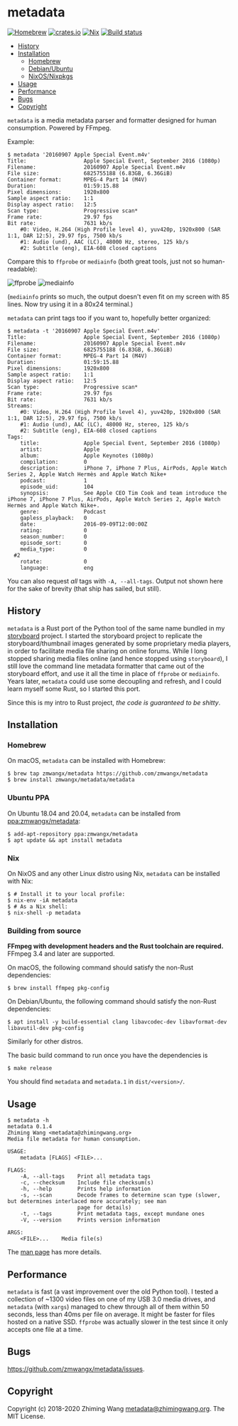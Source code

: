 # metadata

[![Homebrew](https://img.shields.io/badge/dynamic/json.svg?url=https://api.github.com/repos/zmwangx/metadata/tags&label=homebrew&query=$[0].name&colorB=orange&maxAge=1800)](#homebrew)
[![crates.io](https://img.shields.io/crates/v/metadata.svg)](https://crates.io/crates/metadata)
[![Nix](https://repology.org/badge/version-for-repo/nix_unstable/metadata.svg?header=nixpkgs-unstable)](#nix)
[![Build status](https://github.com/zmwangx/metadata/workflows/test/badge.svg?branch=master)](https://github.com/zmwangx/metadata/actions)

<!-- START doctoc generated TOC please keep comment here to allow auto update -->
<!-- DON'T EDIT THIS SECTION, INSTEAD RE-RUN doctoc TO UPDATE -->


- [History](#history)
- [Installation](#installation)
  - [Homebrew](#homebrew)
  - [Debian/Ubuntu](#debianubuntu)
  - [NixOS/Nixpkgs]($nix)
- [Usage](#usage)
- [Performance](#performance)
- [Bugs](#bugs)
- [Copyright](#copyright)

<!-- END doctoc generated TOC please keep comment here to allow auto update -->

`metadata` is a media metadata parser and formatter designed for human consumption. Powered by FFmpeg.

Example:

```
$ metadata '20160907 Apple Special Event.m4v'
Title:                  Apple Special Event, September 2016 (1080p)
Filename:               20160907 Apple Special Event.m4v
File size:              6825755188 (6.83GB, 6.36GiB)
Container format:       MPEG-4 Part 14 (M4V)
Duration:               01:59:15.88
Pixel dimensions:       1920x800
Sample aspect ratio:    1:1
Display aspect ratio:   12:5
Scan type:              Progressive scan*
Frame rate:             29.97 fps
Bit rate:               7631 kb/s
    #0: Video, H.264 (High Profile level 4), yuv420p, 1920x800 (SAR 1:1, DAR 12:5), 29.97 fps, 7500 kb/s
    #1: Audio (und), AAC (LC), 48000 Hz, stereo, 125 kb/s
    #2: Subtitle (eng), EIA-608 closed captions

```

Compare this to `ffprobe` or `mediainfo` (both great tools, just not so human-readable):

![ffprobe](https://user-images.githubusercontent.com/4149852/45572668-f5b82c00-b837-11e8-8295-f066bca019e9.png)
![mediainfo](https://user-images.githubusercontent.com/4149852/45572674-fa7ce000-b837-11e8-8fdc-dcccc57d55d9.png)

(`mediainfo` prints so much, the output doesn't even fit on my screen with 85 lines. Now try using it in a 80x24 terminal.)

`metadata` can print tags too if you want to, hopefully better organized:

```
$ metadata -t '20160907 Apple Special Event.m4v'
Title:                  Apple Special Event, September 2016 (1080p)
Filename:               20160907 Apple Special Event.m4v
File size:              6825755188 (6.83GB, 6.36GiB)
Container format:       MPEG-4 Part 14 (M4V)
Duration:               01:59:15.88
Pixel dimensions:       1920x800
Sample aspect ratio:    1:1
Display aspect ratio:   12:5
Scan type:              Progressive scan*
Frame rate:             29.97 fps
Bit rate:               7631 kb/s
Streams:
    #0: Video, H.264 (High Profile level 4), yuv420p, 1920x800 (SAR 1:1, DAR 12:5), 29.97 fps, 7500 kb/s
    #1: Audio (und), AAC (LC), 48000 Hz, stereo, 125 kb/s
    #2: Subtitle (eng), EIA-608 closed captions
Tags:
    title:              Apple Special Event, September 2016 (1080p)
    artist:             Apple
    album:              Apple Keynotes (1080p)
    compilation:        0
    description:        iPhone 7, iPhone 7 Plus, AirPods, Apple Watch Series 2, Apple Watch Hermès and Apple Watch Nike+
    podcast:            1
    episode_uid:        104
    synopsis:           See Apple CEO Tim Cook and team introduce the iPhone 7, iPhone 7 Plus, AirPods, Apple Watch Series 2, Apple Watch Hermès and Apple Watch Nike+.
    genre:              Podcast
    gapless_playback:   0
    date:               2016-09-09T12:00:00Z
    rating:             0
    season_number:      0
    episode_sort:       0
    media_type:         0
  #2
    rotate:             0
    language:           eng

```

You can also request *all* tags with `-A, --all-tags`. Output not shown here for the sake of brevity (that ship has sailed, but still).

## History

`metadata` is a Rust port of the Python tool of the same name bundled in my [storyboard](https://pypi.org/project/storyboard/) project. I started the storyboard project to replicate the storyboard/thumbnail images generated by some proprietary media players, in order to facilitate media file sharing on online forums. While I long stopped sharing media files online (and hence stopped using `storyboard`), I still love the command line metadata formatter that came out of the storyboard effort, and use it all the time in place of `ffprobe` or `mediainfo`. Years later, `metadata` could use some decoupling and refresh, and I could learn myself some Rust, so I started this port.

Since this is my intro to Rust project, *the code is guaranteed to be shitty*.

## Installation

### Homebrew

On macOS, `metadata` can be installed with Homebrew:

```console
$ brew tap zmwangx/metadata https://github.com/zmwangx/metadata
$ brew install zmwangx/metadata/metadata
```

### Ubuntu PPA

On Ubuntu 18.04 and 20.04, `metadata` can be installed from [ppa:zmwangx/metadata](https://launchpad.net/~zmwangx/+archive/ubuntu/metadata/):

```console
$ add-apt-repository ppa:zmwangx/metadata
$ apt update && apt install metadata
```

### Nix

On NixOS and any other Linux distro using Nix, `metadata` can be installed with Nix:

```console
$ # Install it to your local profile:
$ nix-env -iA metadata
$ # As a Nix shell:
$ nix-shell -p metadata
```

### Building from source

**FFmpeg with development headers and the Rust toolchain are required.** FFmpeg 3.4 and later are supported.

On macOS, the following command should satisfy the non-Rust dependencies:

```console
$ brew install ffmpeg pkg-config
```

On Debian/Ubuntu, the following command should satisfy the non-Rust dependencies:

```
$ apt install -y build-essential clang libavcodec-dev libavformat-dev libavutil-dev pkg-config
```

Similarly for other distros.

The basic build command to run once you have the dependencies is

```console
$ make release
```

You should find `metadata` and `metadata.1` in `dist/<version>/`.

## Usage

```console
$ metadata -h
metadata 0.1.4
Zhiming Wang <metadata@zhimingwang.org>
Media file metadata for human consumption.

USAGE:
    metadata [FLAGS] <FILE>...

FLAGS:
    -A, --all-tags    Print all metadata tags
    -c, --checksum    Include file checksum(s)
    -h, --help        Prints help information
    -s, --scan        Decode frames to determine scan type (slower, but determines interlaced more accurately; see man
                      page for details)
    -t, --tags        Print metadata tags, except mundane ones
    -V, --version     Prints version information

ARGS:
    <FILE>...    Media file(s)
```

The [man page](man/metadata.1.adoc) has more details.

## Performance

`metadata` is fast (a vast improvement over the old Python tool). I tested a collection of ~1300 video files on one of my USB 3.0 media drives, and `metadata` (with `xargs`) managed to chew through all of them within 50 seconds, less than 40ms per file on average. It might be faster for files hosted on a native SSD. `ffprobe` was actually slower in the test since it only accepts one file at a time.

## Bugs

<https://github.com/zmwangx/metadata/issues>.

## Copyright

Copyright (c) 2018-2020 Zhiming Wang <metadata@zhimingwang.org>. The MIT License.
